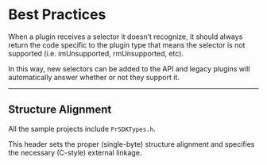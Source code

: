 <a id="intro-best-practices"></a>

# Best Practices

When a plugin receives a selector it doesn’t recognize, it should always return the code specific to the plugin type that means the selector is not supported (i.e. imUnsupported, rmUnsupported, etc).

In this way, new selectors can be added to the API and legacy plugins will automatically answer whether or not they support it.

---

## Structure Alignment

All the sample projects include `PrSDKTypes.h`.

This header sets the proper (single-byte) structure alignment and specifies the necessary (C-style) external linkage.
